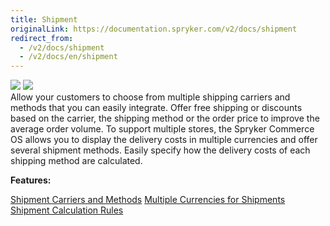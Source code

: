 ```yaml
---
title: Shipment
originalLink: https://documentation.spryker.com/v2/docs/shipment
redirect_from:
  - /v2/docs/shipment
  - /v2/docs/en/shipment
---
```


<div class='feature-text'>
    <div class='feature-images'>
    <img class="light-mode" src="https://spryker.s3.eu-central-1.amazonaws.com/docs/Document+360/Capabilities+icons/light/shipment.svg"/>
    <img class="dark-mode" src="https://spryker.s3.eu-central-1.amazonaws.com/docs/Document+360/Capabilities+icons/dark/shipment.svg"/>
    </div>
    <div class="feature-text-wrap">
Allow your customers to choose from multiple shipping carriers and methods that you can easily integrate. Offer free shipping or discounts based on the carrier, the shipping method or the order price to improve the average order volume. To support multiple stores, the Spryker Commerce OS allows you to display the delivery costs in multiple currencies and offer several shipment methods. Easily specify how the delivery costs of each shipping method are calculated.
 </div>
</div>

**Features:**
<div>
<a class="feature-link" href="https://documentation.spryker.com/v2/docs/shipment-carriers-methods">Shipment Carriers and Methods</a>
<a class="feature-link" href="https://documentation.spryker.com/v2/docs/multiple-currency-shipment">Multiple Currencies for Shipments</a>
<a class="feature-link" href="https://documentation.spryker.com/v2/docs/shipment-calculation-rules">Shipment Calculation Rules</a>
   </div>
